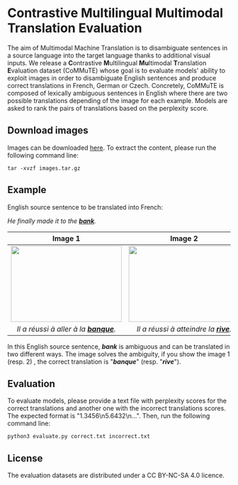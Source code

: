 # Contrastive Multilingual Multimodal Translation Evaluation

The aim of Multimodal Machine Translation is to disambiguate sentences in a source language into the target language thanks to additional visual inputs. We release a **C**ontrastive **M**ultilingual **Mu**ltimodal **T**ranslation **E**valuation dataset (CoMMuTE) whose goal is to evaluate models' ability to exploit images in order to disambiguate English sentences and produce correct translations in French, German or Czech. 
Concretely, CoMMuTE is composed of lexically ambiguous sentences in English where there are two possible translations depending of the image for each example. Models are asked to rank the pairs of translations based on the perplexity score. 

## Download images
Images can be downloaded [<ins>here</ins>](https://drive.google.com/drive/folders/1FrvKN1PyR7zeGLllCLp50TbM0OS8LCSc?usp=sharing). To extract the content, please run the following command line:

`tar -xvzf images.tar.gz`

## Example

English source sentence to be translated into French:

_He finally made it to the **<ins>bank</ins>**._

Image 1             |  Image 2
:-------------------------:|:-------------------------:
<a href="https://zupimages.net/viewer.php?id=22/51/aao0.jpeg"><img src="https://zupimages.net/up/22/51/aao0.jpeg" width="250" height="171" /></a> | <a href="https://zupimages.net/viewer.php?id=22/51/c9r9.jpeg"><img src="https://zupimages.net/up/22/51/c9r9.jpeg" width="250" height="171" /></a>
_Il a réussi à aller à la **<ins>banque</ins>**._  |  _Il a réussi à atteindre la **<ins>rive</ins>**._

In this English source sentence, **_bank_** is ambiguous and can be translated in two different ways. The image solves the ambiguity, if you show the image 1 (resp. 2) , the correct translation is "**_banque_**" (resp. "**_rive_**").
## Evaluation
To evaluate models, please provide a text file with perplexity scores for the correct translations and another one with the incorrect translations scores. The expected format is "1.3456\n5.6432\n...". Then, run the following command line:

`python3 evaluate.py correct.txt incorrect.txt`

## License
The evaluation datasets are distributed under a CC BY-NC-SA 4.0 licence.



